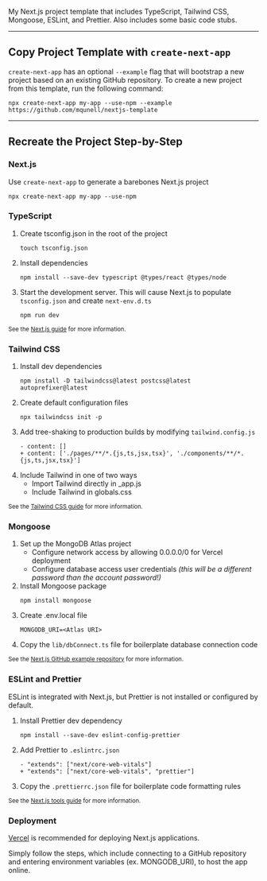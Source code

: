 My Next.js project template that includes TypeScript, Tailwind CSS, Mongoose, ESLint, and Prettier. Also includes some basic code stubs.

---

## Copy Project Template with `create-next-app`

`create-next-app` has an optional `--example` flag that will bootstrap a new project based on an existing GitHub repository. To create a new project from this template, run the following command:

```
npx create-next-app my-app --use-npm --example https://github.com/mqunell/nextjs-template
```

---

## Recreate the Project Step-by-Step

### Next.js

Use `create-next-app` to generate a barebones Next.js project

```
npx create-next-app my-app --use-npm
```

### TypeScript

1. Create tsconfig.json in the root of the project
   ```
   touch tsconfig.json
   ```
2. Install dependencies
   ```
   npm install --save-dev typescript @types/react @types/node
   ```
3. Start the development server. This will cause Next.js to populate `tsconfig.json` and create `next-env.d.ts`
   ```
   npm run dev
   ```

<sub>See the [Next.js guide](https://nextjs.org/learn/excel/typescript/create-tsconfig) for more information.</sub>

### Tailwind CSS

1. Install dev dependencies
   ```
   npm install -D tailwindcss@latest postcss@latest autoprefixer@latest
   ```
2. Create default configuration files
   ```
   npx tailwindcss init -p
   ```
3. Add tree-shaking to production builds by modifying `tailwind.config.js`
   ```
   - content: []
   + content: ['./pages/**/*.{js,ts,jsx,tsx}', './components/**/*.{js,ts,jsx,tsx}']
   ```
4. Include Tailwind in one of two ways
   - Import Tailwind directly in \_app.js
   - Include Tailwind in globals.css

<sub>See the [Tailwind CSS guide](https://tailwindcss.com/docs/guides/nextjs) for more information.</sub>

### Mongoose

1. Set up the MongoDB Atlas project
   - Configure network access by allowing 0.0.0.0/0 for Vercel deployment
   - Configure database access user credentials _(this will be a different password than the account password!)_
2. Install Mongoose package
   ```
   npm install mongoose
   ```
3. Create .env.local file
   ```
   MONGODB_URI=<Atlas URI>
   ```
4. Copy the `lib/dbConnect.ts` file for boilerplate database connection code

<sub>See the [Next.js GitHub example repository](https://github.com/vercel/next.js/blob/canary/examples/with-mongodb-mongoose/README.md) for more information.</sub>

### ESLint and Prettier

ESLint is integrated with Next.js, but Prettier is not installed or configured by default.

1. Install Prettier dev dependency
   ```
   npm install --save-dev eslint-config-prettier
   ```
2. Add Prettier to `.eslintrc.json`
   ```
   - "extends": ["next/core-web-vitals"]
   + "extends": ["next/core-web-vitals", "prettier"]
   ```
3. Copy the `.prettierrc.json` file for boilerplate code formatting rules

<sub>See the [Next.js tools guide](https://nextjs.org/docs/basic-features/eslint#usage-with-other-tools) for more information.</sub>

### Deployment

[Vercel](https://vercel.com/) is recommended for deploying Next.js applications.

Simply follow the steps, which include connecting to a GitHub repository and entering environment variables (ex. MONGODB_URI), to host the app online.
